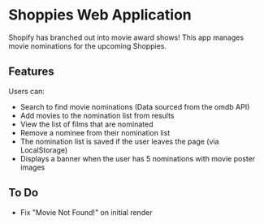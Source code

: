 # Shoppies Web Application
Shopify has branched out into movie award shows! This app manages movie nominations for the upcoming Shoppies.

## Features
Users can:
- Search to find movie nominations (Data sourced from the omdb API)
- Add movies to the nomination list from results
- View the list of films that are nominated
- Remove a nominee from their nomination list
- The nomination list is saved if the user leaves the page (via LocalStorage)
- Displays a banner when the user has 5 nominations with movie poster images


## To Do
- Fix "Movie Not Found!" on initial render